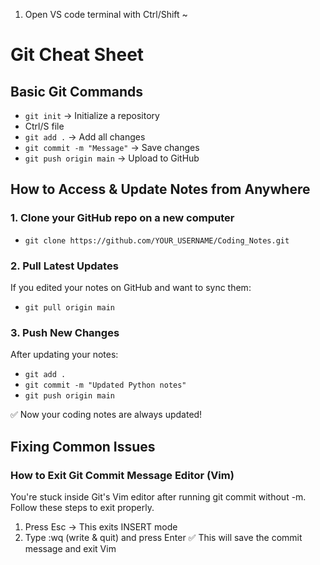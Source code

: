 1. Open VS code terminal with Ctrl/Shift ~
# Git Cheat Sheet
## Basic Git Commands
- `git init` → Initialize a repository
- Ctrl/S file
- `git add .` → Add all changes
- `git commit -m "Message"` → Save changes
- `git push origin main` → Upload to GitHub

## How to Access & Update Notes from Anywhere
### 1. Clone your GitHub repo on a new computer
- `git clone https://github.com/YOUR_USERNAME/Coding_Notes.git`

### 2. Pull Latest Updates
If you edited your notes on GitHub and want to sync them:
- `git pull origin main`

### 3. Push New Changes
After updating your notes:
- `git add .`
- `git commit -m "Updated Python notes"`
- `git push origin main`

✅ Now your coding notes are always updated!

## Fixing Common Issues
### How to Exit Git Commit Message Editor (Vim)
You're stuck inside Git's Vim editor after running git commit without -m. Follow these steps to exit properly.
 1. Press Esc → This exits INSERT mode
 2. Type :wq (write & quit) and press Enter
✅ This will save the commit message and exit Vim
